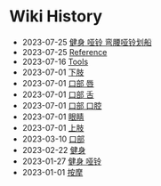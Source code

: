 # Wiki History

- 2023-07-25        [健身 哑铃 弯腰哑铃划船](/0015_健身_哑铃_弯腰哑铃划船)
- 2023-07-25        [Reference](/0014_Reference)
- 2023-07-16        [Tools](/0013_Tools)
- 2023-07-01        [下肢](/0011_下肢)
- 2023-07-01        [口部 唇](/0008_口部_唇)
- 2023-07-01        [口部 舌](/0007_口部_舌)
- 2023-07-01        [口部 口腔](/0009_口部_口腔)
- 2023-07-01        [眼睛](/0012_眼睛)
- 2023-07-01        [上肢](/0010_上肢)
- 2023-03-10        [口部](/0006_口部)
- 2023-02-22        [健身](/0005_健身)
- 2023-01-27        [健身 哑铃](/0004_健身_哑铃)
- 2023-01-01        [按摩](/0003_按摩)
